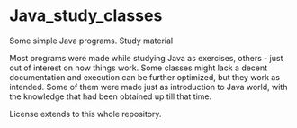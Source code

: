 # Java_study_classes
Some simple Java programs. Study material


Most programs were made while studying Java as exercises, others - just out of interest on how things work.
Some classes might lack a decent documentation and execution can be further optimized, but they work as intended.
Some of them were made just as introduction to Java world, with the knowledge that had been obtained up till that time.



License extends to this whole repository.

